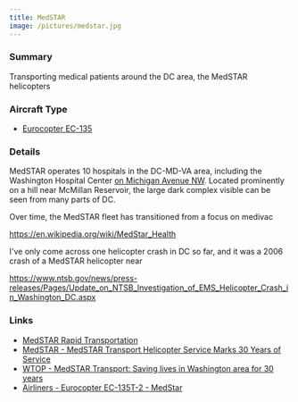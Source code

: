 ```yaml
---
title: MedSTAR
image: /pictures/medstar.jpg
---
```


### Summary

Transporting medical patients around the DC area, the MedSTAR helicopters

### Aircraft Type
* [Eurocopter EC-135](https://en.wikipedia.org/wiki/Eurocopter_EC135)


### Details

MedSTAR operates 10 hospitals in the DC-MD-VA area, including the Washington Hospital Center [on Michigan Avenue NW](https://goo.gl/maps/v59v6w4Qfe82).  Located prominently on a hill near McMillan Reservoir, the large dark complex visible can be seen from many parts of DC.



Over time, the MedSTAR fleet has transitioned from a focus on medivac


https://en.wikipedia.org/wiki/MedStar_Health

I've only come across one helicopter crash in DC so far, and it was a 2006 crash of a MedSTAR helicopter near

https://www.ntsb.gov/news/press-releases/Pages/Update_on_NTSB_Investigation_of_EMS_Helicopter_Crash_in_Washington_DC.aspx

### Links

* [MedSTAR Rapid Transportation](https://www.medstarwashington.org/our-services/medstar-heart-vascular-institute/treatments/medstar-rapid-transportation/)
* [MedSTAR - MedSTAR Transport Helicopter Service Marks 30 Years of Service](https://www.medstarwashington.org/news/2013/07/03/medstar-transport-helicopter-service-marks-30-years-of-service/)
* [WTOP - MedSTAR Transport: Saving lives in Washington area for 30 years](https://wtop.com/news/2013/07/medstar-transport-saving-lives-in-washington-area-for-30-years/slide/1/)
* [Airliners -  Eurocopter EC-135T-2 - MedStar](https://www.airliners.net/photo/MedStar/Eurocopter-EC-135T-2/1166869)

